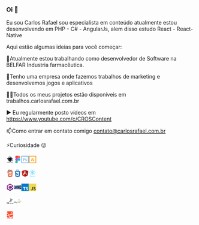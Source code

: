 ### Oi  👋

Eu sou Carlos Rafael sou especialista em conteúdo atualmente estou desenvolvendo em  PHP - C# - AngularJs, alem disso estudo React - React-Native

<!---**Croliveirasilva/croliveirasilva** is a ✨ _special_ ✨ repository because its `README.md` (this file) appears on your GitHub profile. -->

Aqui estão algumas ideias para você começar:

🔭Atualmente estou trabalhando como desenvolvedor de Software na BELFAR Industria farmacêutica.

📱Tenho uma empresa onde fazemos trabalhos de marketing e desenvolvemos jogos e aplicativos

👨‍💻Todos os meus projetos estão disponíveis em trabalhos.carlosrafael.com.br

▶ ️Eu regularmente posto vídeos em https://www.youtube.com/c/CROSContent

📫Como entrar em contato comigo contato@carlosrafael.com.br

⚡Curiosidade 😜
<p align="left"><a target="_blank" rel="noopener noreferrer" href="https://raw.githubusercontent.com/devicons/devicon/c7d326b6009e60442abc35fa45706d6f30ee4c8e/icons/inkscape/inkscape-original-wordmark.svg"><img src="https://raw.githubusercontent.com/devicons/devicon/c7d326b6009e60442abc35fa45706d6f30ee4c8e/icons/inkscape/inkscape-original-wordmark.svg" alt="inkscape" width="20" height="20" style="max-width:100%;"></a><a target="_blank" rel="noopener noreferrer" href="https://raw.githubusercontent.com/devicons/devicon/master/icons/figma/figma-original.svg"><img src="https://raw.githubusercontent.com/devicons/devicon/master/icons/figma/figma-original.svg" alt="figma" width="20" height="20" style="max-width:100%;"></a><a target="_blank" rel="noopener noreferrer" href="hthttps://raw.githubusercontent.com/devicons/devicon/master/icons/photoshop/photoshop-line.svg"><img src="https://raw.githubusercontent.com/devicons/devicon/master/icons/photoshop/photoshop-line.svg" alt="photoshop" width="20" height="20" style="max-width:100%;"></a><a target="_blank" rel="noopener noreferrer" href="https://raw.githubusercontent.com/devicons/devicon/c7d326b6009e60442abc35fa45706d6f30ee4c8e/icons/illustrator/illustrator-line.svg"><img src="https://raw.githubusercontent.com/devicons/devicon/c7d326b6009e60442abc35fa45706d6f30ee4c8e/icons/illustrator/illustrator-line.svg" alt="illustrator" width="20" height="20" style="max-width:100%;"></a>

<a target="_blank" rel="noopener noreferrer" href="https://raw.githubusercontent.com/devicons/devicon/master/icons/html5/html5-original-wordmark.svg"><img src="https://raw.githubusercontent.com/devicons/devicon/master/icons/html5/html5-original-wordmark.svg" alt="html5" width="20" height="20" style="max-width:100%;"></a><a target="_blank" rel="noopener noreferrer" href="https://raw.githubusercontent.com/devicons/devicon/master/icons/css3/css3-plain-wordmark.svg"><img src="https://raw.githubusercontent.com/devicons/devicon/master/icons/css3/css3-plain-wordmark.svg" alt="css3" width="20" height="20" style="max-width:100%;"></a><a target="_blank" rel="noopener noreferrer" href="https://raw.githubusercontent.com/devicons/devicon/master/icons/angularjs/angularjs-original.svg"><img src="https://raw.githubusercontent.com/devicons/devicon/master/icons/angularjs/angularjs-original.svg" alt="angularjs" width="20" height="20" style="max-width:100%;"></a><a target="_blank" rel="noopener noreferrer" href="https://raw.githubusercontent.com/devicons/devicon/c7d326b6009e60442abc35fa45706d6f30ee4c8e/icons/react/react-original-wordmark.svg"><img src="https://raw.githubusercontent.com/devicons/devicon/c7d326b6009e60442abc35fa45706d6f30ee4c8e/icons/react/react-original-wordmark.svg" alt="react" width="20" height="20" style="max-width:100%;"></a>

<a target="_blank" rel="noopener noreferrer" href="https://raw.githubusercontent.com/devicons/devicon/c7d326b6009e60442abc35fa45706d6f30ee4c8e/icons/csharp/csharp-original.svg"><img src="https://raw.githubusercontent.com/devicons/devicon/c7d326b6009e60442abc35fa45706d6f30ee4c8e/icons/csharp/csharp-original.svg" alt="csharp" width="20" height="20" style="max-width:100%;"></a><a target="_blank" rel="noopener noreferrer" href="https://raw.githubusercontent.com/devicons/devicon/c7d326b6009e60442abc35fa45706d6f30ee4c8e/icons/php/php-original.svg"><img src="https://raw.githubusercontent.com/devicons/devicon/c7d326b6009e60442abc35fa45706d6f30ee4c8e/icons/php/php-original.svg" alt="php" width="20" height="20" style="max-width:100%;"></a><a target="_blank" rel="noopener noreferrer" href="https://raw.githubusercontent.com/devicons/devicon/c7d326b6009e60442abc35fa45706d6f30ee4c8e/icons/typescript/typescript-original.svg"><img src="https://raw.githubusercontent.com/devicons/devicon/c7d326b6009e60442abc35fa45706d6f30ee4c8e/icons/typescript/typescript-original.svg" alt="typescript" width="20" height="20" style="max-width:100%;"></a><a target="_blank" rel="noopener noreferrer" href="https://raw.githubusercontent.com/devicons/devicon/master/icons/javascript/javascript-original.svg"><img src="https://raw.githubusercontent.com/devicons/devicon/master/icons/javascript/javascript-original.svg" alt="javascript" width="20" height="20" style="max-width:100%;"></a>


<a target="_blank" rel="noopener noreferrer" href="https://raw.githubusercontent.com/devicons/devicon/master/icons/microsoftsqlserver/microsoftsqlserver-plain-wordmark.svg"><img src="https://raw.githubusercontent.com/devicons/devicon/master/icons/microsoftsqlserver/microsoftsqlserver-plain-wordmark.svg" alt="microsoftsqlserver" width="20" height="20" style="max-width:100%;"></a><a target="_blank" rel="noopener noreferrer" href="https://raw.githubusercontent.com/devicons/devicon/master/icons/mysql/mysql-original-wordmark.svg"><img src="https://raw.githubusercontent.com/devicons/devicon/master/icons/mysql/mysql-original-wordmark.svg" alt="mysql" width="20" height="20" style="max-width:100%;"></a>

<a target="_blank" rel="noopener noreferrer" href="https://raw.githubusercontent.com/devicons/devicon/c7d326b6009e60442abc35fa45706d6f30ee4c8e/icons/laravel/laravel-plain-wordmark.svg"><img src="https://raw.githubusercontent.com/devicons/devicon/c7d326b6009e60442abc35fa45706d6f30ee4c8e/icons/laravel/laravel-plain-wordmark.svg" alt="laravel" width="20" height="20" style="max-width:100%;"></a>

</p>

